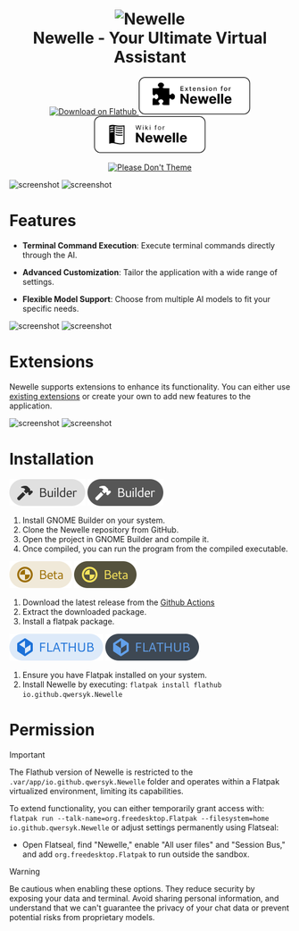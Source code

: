 <h1 align="center">
  <img src="https://raw.githubusercontent.com/qwersyk/Newelle/master/data/icons/hicolor/scalable/apps/io.github.qwersyk.Newelle.svg" alt="Newelle" width="192" height="192"/>
  <br>
  Newelle - Your Ultimate Virtual Assistant
</h1>
<p align="center">
  <a href="https://flathub.org/apps/details/io.github.qwersyk.Newelle">
    <img width="200" alt="Download on Flathub" src="https://dl.flathub.org/assets/badges/flathub-badge-i-en.svg"/>
  </a>
  <a href="https://github.com/topics/newelle-extension">
    <img width="200" alt="Download on Flathub" src="https://raw.githubusercontent.com/qwersyk/Assets/main/newelle-extension.svg"/>
  </a>
  <a href="https://github.com/qwersyk/Newelle/wiki">
    <img width="200" alt="Wiki for Newelle" src="https://raw.githubusercontent.com/qwersyk/Assets/main/newelle-wiki.svg"/>
  </a>
  <br>
</p>
<p align="center">
<a href="https://stopthemingmy.app">
    <img width="180" alt="Please Don't Theme" src="https://stopthemingmy.app/badge.svg"/>
  </a>
  <br>
</p>

![screenshot](https://raw.githubusercontent.com/qwersyk/Newelle/master/screenshots/1w.png#gh-light-mode-only)
![screenshot](https://raw.githubusercontent.com/qwersyk/Newelle/master/screenshots/1b.png#gh-dark-mode-only)

# Features

- **Terminal Command Execution**: Execute terminal commands directly through the AI.

- **Advanced Customization**: Tailor the application with a wide range of settings.

- **Flexible Model Support**: Choose from multiple AI models to fit your specific needs.

![screenshot](https://raw.githubusercontent.com/qwersyk/Newelle/master/screenshots/3w.png#gh-light-mode-only)
![screenshot](https://raw.githubusercontent.com/qwersyk/Newelle/master/screenshots/3b.png#gh-dark-mode-only)

# Extensions

Newelle supports extensions to enhance its functionality. You can either use [existing extensions](https://github.com/topics/newelle-extension) or create your own to add new features to the application.

![screenshot](https://raw.githubusercontent.com/qwersyk/Newelle/master/screenshots/2w.png#gh-light-mode-only)
![screenshot](https://raw.githubusercontent.com/qwersyk/Newelle/master/screenshots/2b.png#gh-dark-mode-only)

# Installation

![builder](https://raw.githubusercontent.com/qwersyk/Assets/main/builder.svg#gh-light-mode-only)
![builder](https://raw.githubusercontent.com/qwersyk/Assets/main/builder-dark.svg#gh-dark-mode-only)

1. Install GNOME Builder on your system.
2. Clone the Newelle repository from GitHub.
3. Open the project in GNOME Builder and compile it.
4. Once compiled, you can run the program from the compiled executable.

![beta](https://raw.githubusercontent.com/qwersyk/Assets/main/beta.svg#gh-light-mode-only)
![beta](https://raw.githubusercontent.com/qwersyk/Assets/main/beta-dark.svg#gh-dark-mode-only)

1. Download the latest release from the [Github Actions](https://github.com/qwersyk/Newelle/actions)
2. Extract the downloaded package.
3. Install a flatpak package.

![flathub](https://raw.githubusercontent.com/qwersyk/Assets/main/flathub.svg#gh-light-mode-only)
![flathub](https://raw.githubusercontent.com/qwersyk/Assets/main/flathub-dark.svg#gh-dark-mode-only)

1. Ensure you have Flatpak installed on your system.
2. Install Newelle by executing: `flatpak install flathub io.github.qwersyk.Newelle`

# Permission

> [!IMPORTANT]
> The Flathub version of Newelle is restricted to the `.var/app/io.github.qwersyk.Newelle` folder and operates within a Flatpak virtualized environment, limiting its capabilities.

To extend functionality, you can either temporarily grant access with:
```flatpak run --talk-name=org.freedesktop.Flatpak --filesystem=home io.github.qwersyk.Newelle```
or adjust settings permanently using Flatseal:
- Open Flatseal, find "Newelle," enable "All user files" and "Session Bus," and add `org.freedesktop.Flatpak` to run outside the sandbox.

> [!WARNING]
> Be cautious when enabling these options. They reduce security by exposing your data and terminal. Avoid sharing personal information, and understand that we can't guarantee the privacy of your chat data or prevent potential risks from proprietary models.
